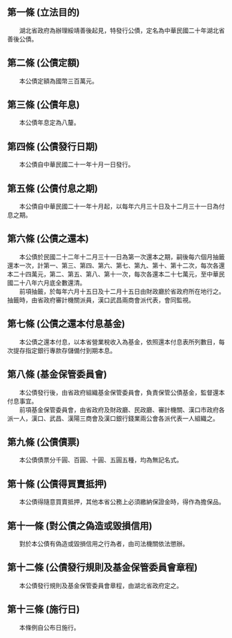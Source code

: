 第一條 (立法目的)
-----------------
　　湖北省政府為辦理綏靖善後起見，特發行公債，定名為中華民國二十年湖北省善後公債。  


第二條 (公債定額)
-----------------
　　本公債定額為國幣三百萬元。  


第三條 (公債年息)
-----------------
　　本公債年息定為八釐。  


第四條 (公債發行日期)
---------------------
　　本公債自中華民國二十一年十月一日發行。  


第五條 (公債付息之期)
---------------------
　　本公債自中華民國二十一年十月起，以每年六月三十日及十二月三十一日為付息之期。  


第六條 (公債之還本)
-------------------
　　本公債於民國二十二年十二月三十一日為第一次還本之期，嗣後每六個月抽籤還本一次，計第一、第三、第四、第六、第七、第九、第十、第十二次，每次各還本二十四萬元，第二、第五、第八、第十一次，每次各還本二十七萬元，至中華民國二十八年六月底全數還清。  
　　前項抽籤，於每年六月十五日及十二月十五日由財政廳於省政府所在地行之。抽籤時，由省政府審計機關派員，漢口武昌兩商會派代表，會同監視。  


第七條 (公債之還本付息基金)
---------------------------
　　本公債之還本付息，以本省營業稅收入為基金，依照還本付息表所列數目，每次提存指定銀行專款存儲備付到期本息。  


第八條 (基金保管委員會)
-----------------------
　　本公債發行後，由省政府組織基金保管委員會，負責保管公債基金，監督還本付息事宜。  
　　前項基金保管委員會，由省政府及財政廳、民政廳、審計機關、漢口市政府各派一人，漢口、武昌、漢陽三商會及漢口銀行錢業兩公會各派代表一人組織之。  


第九條 (公債債票)
-----------------
　　本公債債票分千圓、百圓、十圓、五圓五種，均為無記名式。  


第十條 (公債得買賣抵押)
-----------------------
　　本公債得隨意買賣抵押，其他本省公務上必須繳納保證金時，得作為擔保品。  


第十一條 (對公債之偽造或毀損信用)
---------------------------------
　　對於本公債有偽造或毀損信用之行為者，由司法機關依法懲辦。  


第十二條 (公債發行規則及基金保管委員會章程)
-------------------------------------------
　　本公債發行規則及基金保管委員會章程，由湖北省政府定之。  


第十三條 (施行日)
-----------------
　　本條例自公布日施行。